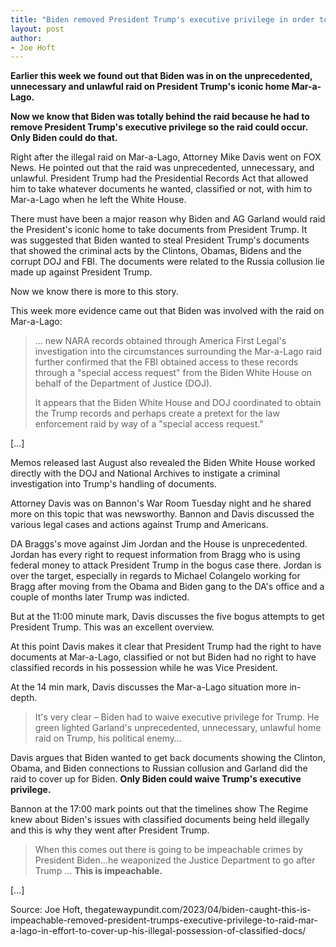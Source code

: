 ```yaml
---
title: "Biden removed President Trump's executive privilege in order to raid Mar-a-Lago to cover-up his own illegal possession of classified docs"
layout: post
author:
- Joe Hoft
---
```


**Earlier this week we found out that Biden was in on the unprecedented, unnecessary and unlawful raid on President Trump's iconic home Mar-a-Lago.**

**Now we know that Biden was totally behind the raid because he had to remove President Trump's executive privilege so the raid could occur. Only Biden could do that.**

Right after the illegal raid on Mar-a-Lago, Attorney Mike Davis went on FOX News. He pointed out that the raid was unprecedented, unnecessary, and unlawful. President Trump had the Presidential Records Act that allowed him to take whatever documents he wanted, classified or not, with him to Mar-a-Lago when he left the White House.

There must have been a major reason why Biden and AG Garland would raid the President's iconic home to take documents from President Trump. It was suggested that Biden wanted to steal President Trump's documents that showed the criminal acts by the Clintons, Obamas, Bidens and the corrupt DOJ and FBI. The documents were related to the Russia collusion lie made up against President Trump.

Now we know there is more to this story.

This week more evidence came out that Biden was involved with the raid on Mar-a-Lago:

> … new NARA records obtained through America First Legal's investigation into the circumstances surrounding the Mar-a-Lago raid further confirmed that the FBI obtained access to these records through a "special access request" from the Biden White House on behalf of the Department of Justice (DOJ).
>
> It appears that the Biden White House and DOJ coordinated to obtain the Trump records and perhaps create a pretext for the law enforcement raid by way of a "special access request."

[…]

Memos released last August also revealed the Biden White House worked directly with the DOJ and National Archives to instigate a criminal investigation into Trump's handling of documents.

Attorney Davis was on Bannon's War Room Tuesday night and he shared more on this topic that was newsworthy. Bannon and Davis discussed the various legal cases and actions against Trump and Americans.

DA Braggs's move against Jim Jordan and the House is unprecedented. Jordan has every right to request information from Bragg who is using federal money to attack President Trump in the bogus case there. Jordan is over the target, especially in regards to Michael Colangelo working for Bragg after moving from the Obama and Biden gang to the DA's office and a couple of months later Trump was indicted.

But at the 11:00 minute mark, Davis discusses the five bogus attempts to get President Trump. This was an excellent overview.

At this point Davis makes it clear that President Trump had the right to have documents at Mar-a-Lago, classified or not but Biden had no right to have classified records in his possession while he was Vice President.

At the 14 min mark, Davis discusses the Mar-a-Lago situation more in-depth.

> It's very clear – Biden had to waive executive privilege for Trump. He green lighted Garland's unprecedented, unnecessary, unlawful home raid on Trump, his political enemy…

Davis argues that Biden wanted to get back documents showing the Clinton, Obama, and Biden connections to Russian collusion and Garland did the raid to cover up for Biden. **Only Biden could waive Trump's executive privilege.**

Bannon at the 17:00 mark points out that the timelines show The Regime knew about Biden's issues with classified documents being held illegally and this is why they went after President Trump.

> When this comes out there is going to be impeachable crimes by President Biden…he weaponized the Justice Department to go after Trump … **This is impeachable.**

[…]

Source: Joe Hoft, thegatewaypundit.com/2023/04/biden-caught-this-is-impeachable-removed-president-trumps-executive-privilege-to-raid-mar-a-lago-in-effort-to-cover-up-his-illegal-possession-of-classified-docs/
